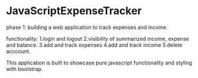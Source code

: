 # JavaScriptExpenseTracker

phase 1: building a web application to track expenses and income.

functionality:
1.login and logout
2.visibility of summarized income, expense and balance.
3.add and track expenses
4.add and track income
5.delete acccount.

This application is built to showcase pure javascript functionality and styling with bootstrap.
